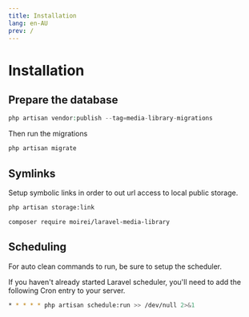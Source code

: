 ```yaml
---
title: Installation
lang: en-AU
prev: /
---
```


# Installation

## Prepare the database

```php
php artisan vendor:publish --tag=media-library-migrations
```

Then run the migrations

```bash
php artisan migrate
```

## Symlinks

Setup symbolic links in order to out url access to local public storage.

```bash
php artisan storage:link
```


```bash
composer require moirei/laravel-media-library
```



## Scheduling

For auto clean commands to run, be sure to setup the scheduler.

If you haven't already started Laravel scheduler, you'll need to add the following Cron entry to your server.

```bash
* * * * * php artisan schedule:run >> /dev/null 2>&1
```



